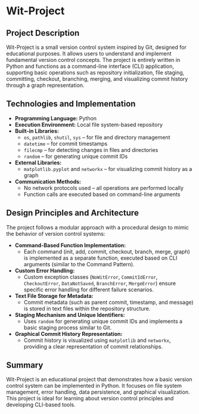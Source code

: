 # Wit-Project

## Project Description
Wit-Project is a small version control system inspired by Git, designed for educational purposes. It allows users to understand and implement fundamental version control concepts. The project is entirely written in Python and functions as a command-line interface (CLI) application, supporting basic operations such as repository initialization, file staging, committing, checkout, branching, merging, and visualizing commit history through a graph representation.

## Technologies and Implementation
- **Programming Language:** Python  
- **Execution Environment:** Local file system-based repository  
- **Built-in Libraries:**  
  - `os`, `pathlib`, `shutil`, `sys` – for file and directory management  
  - `datetime` – for commit timestamps  
  - `filecmp` – for detecting changes in files and directories  
  - `random` – for generating unique commit IDs  
- **External Libraries:**  
  - `matplotlib.pyplot` and `networkx` – for visualizing commit history as a graph  
- **Communication Methods:**  
  - No network protocols used – all operations are performed locally  
  - Function calls are executed based on command-line arguments

## Design Principles and Architecture
The project follows a modular approach with a procedural design to mimic the behavior of version control systems:
- **Command-Based Function Implementation:**  
  - Each command (init, add, commit, checkout, branch, merge, graph) is implemented as a separate function, executed based on CLI arguments (similar to the Command Pattern).
- **Custom Error Handling:**  
  - Custom exception classes (`NoWitError`, `CommitIdError`, `CheckoutError`, `DataNotSaved`, `BranchError`, `MergeError`) ensure specific error handling for different failure scenarios.
- **Text File Storage for Metadata:**  
  - Commit metadata (such as parent commit, timestamp, and message) is stored in text files within the repository structure.
- **Staging Mechanism and Unique Identifiers:**  
  - Uses `random` for generating unique commit IDs and implements a basic staging process similar to Git.
- **Graphical Commit History Representation:**  
  - Commit history is visualized using `matplotlib` and `networkx`, providing a clear representation of commit relationships.

## Summary
Wit-Project is an educational project that demonstrates how a basic version control system can be implemented in Python. It focuses on file system management, error handling, data persistence, and graphical visualization. This project is ideal for learning about version control principles and developing CLI-based tools.

